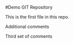 #Demo GIT Repository

This is the first file in this repo.

Additional comments

Third set of comments